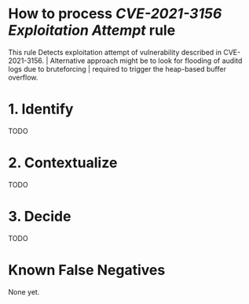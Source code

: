 # How to process *CVE-2021-3156 Exploitation Attempt* rule
This rule Detects exploitation attempt of vulnerability described in CVE-2021-3156. | Alternative approach might be to look for flooding of auditd logs due to bruteforcing | required to trigger the heap-based buffer overflow.

# 1. Identify
TODO

# 2. Contextualize
TODO

# 3. Decide
TODO

# Known False Negatives
None yet.

